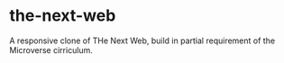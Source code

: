 # the-next-web
A responsive clone of THe Next Web, build in partial requirement of the Microverse cirriculum.
